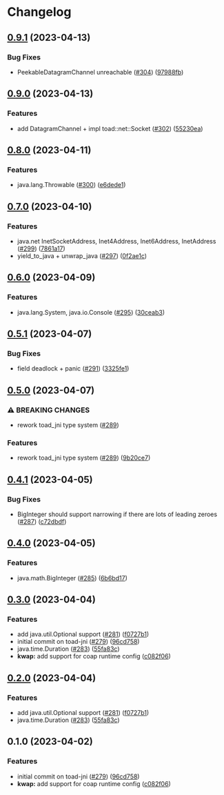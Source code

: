 # Changelog

## [0.9.1](https://github.com/toad-lib/toad/compare/toad-jni-v0.9.0...toad-jni-v0.9.1) (2023-04-13)


### Bug Fixes

* PeekableDatagramChannel unreachable  ([#304](https://github.com/toad-lib/toad/issues/304)) ([97988fb](https://github.com/toad-lib/toad/commit/97988fb76c516dd309944f8d1fc0e0a7cb98cda0))

## [0.9.0](https://github.com/toad-lib/toad/compare/toad-jni-v0.8.0...toad-jni-v0.9.0) (2023-04-13)


### Features

* add DatagramChannel + impl toad::net::Socket ([#302](https://github.com/toad-lib/toad/issues/302)) ([55230ea](https://github.com/toad-lib/toad/commit/55230eae2e8b9ee8466cec143c3b17e1148a0097))

## [0.8.0](https://github.com/toad-lib/toad/compare/toad-jni-v0.7.0...toad-jni-v0.8.0) (2023-04-11)


### Features

* java.lang.Throwable ([#300](https://github.com/toad-lib/toad/issues/300)) ([e6dede1](https://github.com/toad-lib/toad/commit/e6dede1a7a85ed6ebd409dc5ddbea056e9e67337))

## [0.7.0](https://github.com/toad-lib/toad/compare/toad-jni-v0.6.0...toad-jni-v0.7.0) (2023-04-10)


### Features

* java.net InetSocketAddress, Inet4Address, Inet6Address, InetAddress ([#299](https://github.com/toad-lib/toad/issues/299)) ([7861a17](https://github.com/toad-lib/toad/commit/7861a17fdf63c707bd17a47ccbf710331fb02986))
* yield_to_java + unwrap_java ([#297](https://github.com/toad-lib/toad/issues/297)) ([0f2ae1c](https://github.com/toad-lib/toad/commit/0f2ae1c6f582e6ead1218faf6d91496a29e7e7b5))

## [0.6.0](https://github.com/toad-lib/toad/compare/toad-jni-v0.5.1...toad-jni-v0.6.0) (2023-04-09)


### Features

* java.lang.System, java.io.Console ([#295](https://github.com/toad-lib/toad/issues/295)) ([30ceab3](https://github.com/toad-lib/toad/commit/30ceab3aca138b3a436ce59ada517211b98cbca8))

## [0.5.1](https://github.com/toad-lib/toad/compare/toad-jni-v0.5.0...toad-jni-v0.5.1) (2023-04-07)


### Bug Fixes

* field deadlock + panic ([#291](https://github.com/toad-lib/toad/issues/291)) ([3325fe1](https://github.com/toad-lib/toad/commit/3325fe123ffb58353479753187acba67fa8200a8))

## [0.5.0](https://github.com/toad-lib/toad/compare/toad-jni-v0.4.1...toad-jni-v0.5.0) (2023-04-07)


### ⚠ BREAKING CHANGES

* rework toad_jni type system ([#289](https://github.com/toad-lib/toad/issues/289))

### Features

* rework toad_jni type system ([#289](https://github.com/toad-lib/toad/issues/289)) ([9b20ce7](https://github.com/toad-lib/toad/commit/9b20ce7b441e195e03768dbb0621f20e75ae7353))

## [0.4.1](https://github.com/toad-lib/toad/compare/toad-jni-v0.4.0...toad-jni-v0.4.1) (2023-04-05)


### Bug Fixes

* BigInteger should support narrowing if there are lots of leading zeroes ([#287](https://github.com/toad-lib/toad/issues/287)) ([c72dbdf](https://github.com/toad-lib/toad/commit/c72dbdfb0cd486fded8b33e0ca6f73ad7136f0fc))

## [0.4.0](https://github.com/toad-lib/toad/compare/toad-jni-v0.3.0...toad-jni-v0.4.0) (2023-04-05)


### Features

* java.math.BigInteger ([#285](https://github.com/toad-lib/toad/issues/285)) ([6b6bd17](https://github.com/toad-lib/toad/commit/6b6bd1730aa8825dcc947eab0d3dc9996a485932))

## [0.3.0](https://github.com/toad-lib/toad/compare/toad-jni-v0.2.0...toad-jni-v0.3.0) (2023-04-04)


### Features

* add java.util.Optional support ([#281](https://github.com/toad-lib/toad/issues/281)) ([f0727b1](https://github.com/toad-lib/toad/commit/f0727b1d552fbb320e64a7f483a6f3b2a1901b18))
* initial commit on toad-jni ([#279](https://github.com/toad-lib/toad/issues/279)) ([96cd758](https://github.com/toad-lib/toad/commit/96cd758621128d0085d9d22281b4b2d355e7bd64))
* java.time.Duration ([#283](https://github.com/toad-lib/toad/issues/283)) ([55fa83c](https://github.com/toad-lib/toad/commit/55fa83ce9aec93558e8cdefc0accabb783c87eaa))
* **kwap:** add support for coap runtime config ([c082f06](https://github.com/toad-lib/toad/commit/c082f0696a288d2a2db9b986c3e3eaf2e7a4e8f4))

## [0.2.0](https://github.com/toad-lib/toad/compare/toad-jni-v0.1.0...toad-jni-v0.2.0) (2023-04-04)


### Features

* add java.util.Optional support ([#281](https://github.com/toad-lib/toad/issues/281)) ([f0727b1](https://github.com/toad-lib/toad/commit/f0727b1d552fbb320e64a7f483a6f3b2a1901b18))
* java.time.Duration ([#283](https://github.com/toad-lib/toad/issues/283)) ([55fa83c](https://github.com/toad-lib/toad/commit/55fa83ce9aec93558e8cdefc0accabb783c87eaa))

## 0.1.0 (2023-04-02)


### Features

* initial commit on toad-jni ([#279](https://github.com/toad-lib/toad/issues/279)) ([96cd758](https://github.com/toad-lib/toad/commit/96cd758621128d0085d9d22281b4b2d355e7bd64))
* **kwap:** add support for coap runtime config ([c082f06](https://github.com/toad-lib/toad/commit/c082f0696a288d2a2db9b986c3e3eaf2e7a4e8f4))
